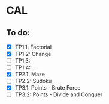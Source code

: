 # CAL

## To do:
  -[x] TP1.1: Factorial
  -[x] TP1.2: Change
  -[ ] TP1.3: 
  -[ ] TP1.4: 
  -[x] TP2.1: Maze
  -[ ] TP2.2: Sudoku
  -[x] TP3.1: Points - Brute Force
  -[ ] TP3.2: Points - Divide and Conquer